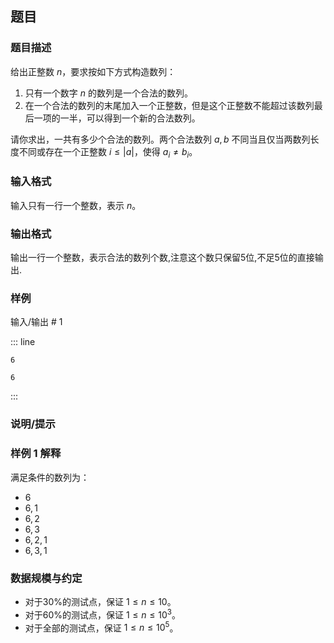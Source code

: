 ## 题目




### 题目描述

给出正整数 $n$，要求按如下方式构造数列：

1. 只有一个数字 $n$ 的数列是一个合法的数列。
2. 在一个合法的数列的末尾加入一个正整数，但是这个正整数不能超过该数列最后一项的一半，可以得到一个新的合法数列。

请你求出，一共有多少个合法的数列。两个合法数列 $a, b$ 不同当且仅当两数列长度不同或存在一个正整数 $i \leq |a|$，使得 $a_i \neq b_i$。



### 输入格式

输入只有一行一个整数，表示 $n$。



### 输出格式

输出一行一个整数，表示合法的数列个数,注意这个数只保留$5$位,不足$5$位的直接输出.


### 样例


输入/输出 # 1

::: line
```
6

```

```
6

```
:::





### 说明/提示
### 样例 1 解释

满足条件的数列为：
- $6$
- $6, 1$
- $6, 2$
- $6, 3$
- $6, 2, 1$
- $6, 3, 1$

### 数据规模与约定

- 对于$30\%$的测试点，保证 $1 \leq n \leq 10$。
- 对于$60\%$的测试点，保证 $1 \leq n \leq 10^3$。
- 对于全部的测试点，保证 $1 \leq n \leq 10^5$。
